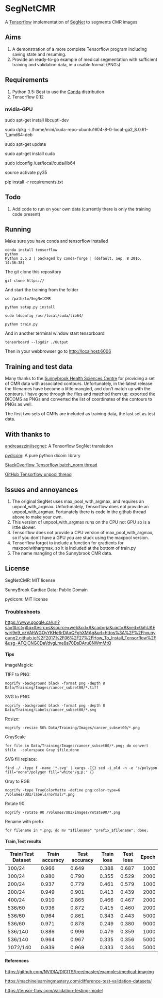 # SegNetCMR
A [Tensorflow](https://www.tensorflow.org/) implementation of [SegNet](https://mi.eng.cam.ac.uk/projects/segnet/) to segments CMR images

## Aims
1. A demonstration of a more complete Tensorflow program including saving state and resuming.
2. Provide an ready-to-go example of medical segmentation with sufficient training and validation data, in a usable format (PNGs).

## Requirements
1. Python 3.5: Best to use the [Conda](https://www.continuum.io/downloads) distribution
2. Tensorflow 0.12

### nvidia-GPU

sudo apt-get install libcupti-dev

sudo dpkg -i /home/mini/cuda-repo-ubuntu1604-8-0-local-ga2_8.0.61-1_amd64-deb
 
sudo apt-get update

sudo apt-get install cuda

sudo ldconfig /usr/local/cuda/lib64

source activate py35

pip install -r requirements.txt

## Todo
1. Add code to run on your own data (currently there is only the training code present)

## Running
Make sure you have conda and tensorflow installed

```commandline
conda install tensorflow
python
Python 3.5.2 | packaged by conda-forge | (default, Sep  8 2016, 14:36:38)
```
The git clone this repository
```commandline
git clone https://
```

And start the training from the folder
```commandline
cd /path/to/SegNetCMR

python setup.py install

sudo ldconfig /usr/local/cuda/lib64/

python train.py
```

And in another terminal window start tensorboard
```commandline
tensorboard --logdir ./Output
```
Then in your webbrowser go to [http://localhost:6006](http://localhost:6006)

## Training and test data
Many thanks to the [Sunnybrook Health Sciences Centre](http://www.cardiacatlas.org/studies/sunnybrook-cardiac-data/) for providing a set of CMR data with associated contours.
Unfortunately, in the latest release the filenames have become a little mangled, and don't match up with the contours.
I have gone through the files and matched them up; exported the DICOMS as PNGs and converted the list of coordinates of the contours to PNGs as well.

The first two sets of CMRs are included as training data, the last set as test data.



## With thanks to
[andreaazzini/segnet](https://github.com/andreaazzini/segnet): A Tensorflow SegNet translation

[pydicom](https://github.com/darcymason/pydicom): A pure python dicom library

[StackOverflow Tensorflow batch_norm thread](http://stackoverflow.com/questions/40081697/getting-low-test-accuracy-using-tensorflow-batch-norm-function)

[GitHub Tensorflow unpool thread](https://github.com/tensorflow/tensorflow/issues/2169)

## Issues and annoyances
1. The original SegNet uses max_pool_with_argmax, and requires an unpool_with_argmax. Unfortunately, Tensorflow does not provide an unpool_with_argmax. Fortunately there is code in the github thread above to make your own.
2. This version of unpool_with_argmax runs on the CPU not GPU so is a little slower.
3. Tensorflow does not provide a CPU version of max_pool_with_argmax, so if you don't have a GPU you are stuck using the maxpool version.
4. Tensorflow forgot to include a function for gradients for maxpoolwithargmax, so it is included at the bottom of train.py
5. The name mangling of the Sunnybrook CMR data.

## License
SegNetCMR: MIT license

SunnyBrook Cardiac Data: Public Domain

pydicom: MIT license

### Troubleshoots

https://www.google.ca/url?sa=t&rct=j&q=&esrc=s&source=web&cd=9&cad=rja&uact=8&ved=0ahUKEwiri9n9_czVAhWGOyYKHe6rDAoQFghXMAg&url=https%3A%2F%2Fhyunyoung2.github.io%2F2017%2F06%2F27%2FHow_To_Install_Tensorflow%2F&usg=AFQjCNG0DaVdvgLme8a70DsDAru8NWmMtQ

#### Tips

ImageMagick:

TIFF to PNG:

```
mogrify -background black -format png -depth 8  Data/Training/Images/cancer_subset00/*.tiff
```
SVG to PNG:

```
mogrify -background black -format png -depth 8 Data/Training/Labels/cancer_subset00/*.svg
```

Resize:

```
mogrify -resize 50% Data/Training/Images/cancer_subset00/*.png
```

GrayScale

```
for file in Data/Training/Images/cancer_subset00/*.png; do convert $file  -colorspace Gray $file;done
```

SVG fill replace:

```
find ./ -type f -name '*.svg' | xargs -I{} sed -i_old -n -e 's/polygon fill="none"/polygon fill="white"/g;p;' {}
```

Gray to RGB

```
mogrify -type TrueColorMatte -define png:color-type=6  /Volumes/UUI/labels/normal/*.png

```
Rotate 90

```
mogrify -rotate 90 /Volumes/UUI/images/rotate90/*.png
```
Rename with prefix

```
for filename in *.png; do mv "$filename" "prefix_$filename"; done;
```


#### Train,Test results

| Train/Test Dataset |Train accuracy|Test accuracy|Train loss|Test loss|Epoch|
| -------------|-------------|------------- |-------------|-------------| -----:|
| 100/24 |0.966|0.649|0.388|0.687|1000|
| 100/24 |0.980|0.790|0.355|0.529|2000|
| 200/24 |0.937|0.779|0.461|0.579|1000|
| 200/24 |0.949|0.901|0.413|0.439|2000|
| 400/24 |0.910|0.865|0.466|0.467|2000|
| 536/60 |0.936|0.872|0.415|0.460|2000|
| 536/60 |0.964|0.861|0.343|0.443|5000|
| 536/60 |0.971|0.878|0.249|0.380|9000|
| 536/140 |0.886|0.996|0.479|0.359|1000|
| 536/140 |0.964|0.967|0.335|0.356|5000|
| 1072/140 |0.939|0.969|0.333|0.344|5000|

#### References

https://github.com/NVIDIA/DIGITS/tree/master/examples/medical-imaging

https://machinelearningmastery.com/difference-test-validation-datasets/

https://tensor-flow.com/validation-testing-model
